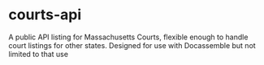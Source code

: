 # courts-api
A public API listing for Massachusetts Courts, flexible enough to handle court listings for other states. Designed for use with Docassemble but not limited to that use

